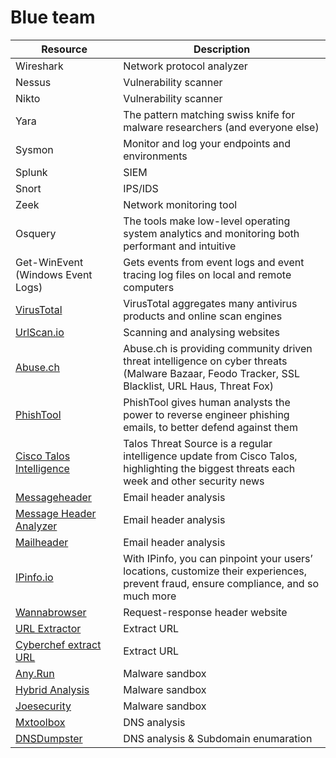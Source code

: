 # Blue team

Resource | Description
--- | ---
Wireshark | Network protocol analyzer
Nessus | Vulnerability scanner
Nikto | Vulnerability scanner
Yara | The pattern matching swiss knife for malware researchers (and everyone else)
Sysmon | Monitor and log your endpoints and environments
Splunk | SIEM
Snort | IPS/IDS
Zeek | Network monitoring tool
Osquery | The tools make low-level operating system analytics and monitoring both performant and intuitive
Get-WinEvent (Windows Event Logs) | Gets events from event logs and event tracing log files on local and remote computers
[VirusTotal](https://www.virustotal.com/gui/) | VirusTotal aggregates many antivirus products and online scan engines
[UrlScan.io](https://urlscan.io/) | Scanning and analysing websites
[Abuse.ch](https://abuse.ch/) | Abuse.ch is providing community driven threat intelligence on cyber threats (Malware Bazaar, Feodo Tracker, SSL Blacklist, URL Haus, Threat Fox)
[PhishTool](https://www.phishtool.com/) | PhishTool gives human analysts the power to reverse engineer phishing emails, to better defend against them
[Cisco Talos Intelligence](https://talosintelligence.com/) | Talos Threat Source is a regular intelligence update from Cisco Talos, highlighting the biggest threats each week and other security news
[Messageheader](https://toolbox.googleapps.com/apps/messageheader/analyzeheader) | Email header analysis
[Message Header Analyzer](https://mha.azurewebsites.net/) | Email header analysis
[Mailheader](https://mailheader.org/) | Email header analysis
[IPinfo.io](https://ipinfo.io/) | With IPinfo, you can pinpoint your users’ locations, customize their experiences, prevent fraud, ensure compliance, and so much more
[Wannabrowser](https://www.wannabrowser.net/) | Request-response header website
[URL Extractor](https://www.convertcsv.com/url-extractor.htm) | Extract URL
[Cyberchef extract URL](https://gchq.github.io/CyberChef/#recipe=Extract_URLs(false,false,false)) | Extract URL
[Any.Run](https://app.any.run/) | Malware sandbox
[Hybrid Analysis](https://www.hybrid-analysis.com/) | Malware sandbox
[Joesecurity](https://www.joesecurity.org/) | Malware sandbox
[Mxtoolbox](https://mxtoolbox.com/) | DNS analysis
[DNSDumpster](https://dnsdumpster.com/) | DNS analysis & Subdomain enumaration

